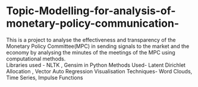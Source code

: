 # Topic-Modelling-for-analysis-of-monetary-policy-communication-

This is a project to analyse the effectiveness and transparency of the Monetary Policy Committee(MPC)  in sending signals
to the market and the economy by analysing the minutes of the meetings of the MPC using computational methods.  
Libraries used - NLTK , Gensim in Python 
Methods Used- Latent Dirichlet Allocation , Vector Auto Regression 
Visualisation Techniques- Word Clouds, Time Series, Impulse Functions
